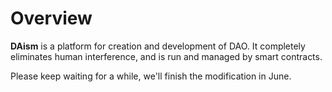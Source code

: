 # Overview

**DAism** is a platform for creation and development of DAO.  It completely eliminates human interference, and is run and managed by smart contracts. 

Please keep waiting for a while, we'll finish the modification in June.

